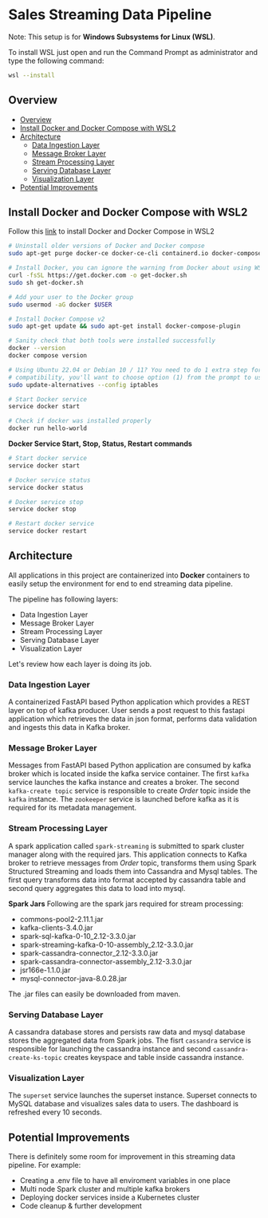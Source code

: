 # Sales Streaming Data Pipeline
Note: This setup is for **Windows Subsystems for Linux (WSL)**.

To install WSL just open and run the Command Prompt as administrator and type the following command:

```bash
wsl --install
```

## Overview
- [Overview](#overview)
- [Install Docker and Docker Compose with WSL2](#install-docker-and-docker-compose-with-wsl2)
- [Architecture](#architecture)
  - [Data Ingestion Layer](#data-ingestion-layer)
  - [Message Broker Layer](#message-broker-layer)
  - [Stream Processing Layer](#stream-processing-layer)
  - [Serving Database Layer](#serving-database-layer)
  - [Visualization Layer](#visualization-layer)
- [Potential Improvements](#potential-improvements)

## Install Docker and Docker Compose with WSL2
Follow this [link](https://nickjanetakis.com/blog/install-docker-in-wsl-2-without-docker-desktop) to install Docker and Docker Compose in WSL2

```bash
# Uninstall older versions of Docker and Docker compose
sudo apt-get purge docker-ce docker-ce-cli containerd.io docker-compose-plugin

# Install Docker, you can ignore the warning from Docker about using WSL
curl -fsSL https://get.docker.com -o get-docker.sh
sudo sh get-docker.sh

# Add your user to the Docker group
sudo usermod -aG docker $USER

# Install Docker Compose v2
sudo apt-get update && sudo apt-get install docker-compose-plugin

# Sanity check that both tools were installed successfully
docker --version
docker compose version

# Using Ubuntu 22.04 or Debian 10 / 11? You need to do 1 extra step for iptables
# compatibility, you'll want to choose option (1) from the prompt to use iptables-legacy.
sudo update-alternatives --config iptables

# Start Docker service
service docker start

# Check if docker was installed properly
docker run hello-world
```

**Docker Service Start, Stop, Status, Restart commands**
```bash
# Start docker service
service docker start

# Docker service status
service docker status

# Docker service stop
service docker stop

# Restart docker service
service docker restart
```

## Architecture
[](/images/sales-streaming-architecture.png)

All applications in this project are containerized into **Docker** containers to easily setup the environment for end to end streaming data pipeline.

The pipeline has following layers:
- Data Ingestion Layer
- Message Broker Layer
- Stream Processing Layer
- Serving Database Layer
- Visualization Layer

Let's review how each layer is doing its job.

### Data Ingestion Layer
A containerized FastAPI based Python application which provides a REST layer on top of kafka producer. User sends a post request to this fastapi application which retrieves the data in json format, performs data validation and ingests this data in Kafka broker.

### Message Broker Layer
Messages from FastAPI based Python application are consumed by kafka broker which is located inside the kafka service container. The first `kafka` service launches the kafka instance and creates a broker. The second `kafka-create topic` service is responsible to create *Order* topic inside the `kafka` instance. The `zookeeper` service is launched before kafka as it is required for its metadata management.

### Stream Processing Layer
A spark application called `spark-streaming` is submitted to spark cluster manager along with the required jars. This application connects to Kafka broker to retrieve messages from *Order* topic, transforms them using Spark Structured Streaming and loads them into Cassandra and Mysql tables. The first query transforms data into format accepted by cassandra table and second query aggregates this data to load into mysql.

**Spark Jars**
Following are the spark jars required for stream processing:
- commons-pool2-2.11.1.jar
- kafka-clients-3.4.0.jar
- spark-sql-kafka-0-10_2.12-3.3.0.jar
- spark-streaming-kafka-0-10-assembly_2.12-3.3.0.jar
- spark-cassandra-connector_2.12-3.3.0.jar
- spark-cassandra-connector-assembly_2.12-3.3.0.jar
- jsr166e-1.1.0.jar
- mysql-connector-java-8.0.28.jar

The .jar files can easily be downloaded from maven.

### Serving Database Layer
A cassandra database stores and persists raw data and mysql database stores the aggregated data from Spark jobs. The fisrt `cassandra` service is responsible for launching the cassandra instance and second `cassandra-create-ks-topic` creates keyspace and table inside cassandra instance.

### Visualization Layer
The `superset` service launches the superset instance. Superset connects to MySQL database and visualizes sales data to users. The dashboard is refreshed every 10 seconds.

## Potential Improvements
There is definitely some room for improvement in this streaming data pipeline.
For example:
- Creating a .env file to have all enviroment variables in one place
- Multi node Spark cluster and multiple kafka brokers
- Deploying docker services inside a Kubernetes cluster
- Code cleanup & further development